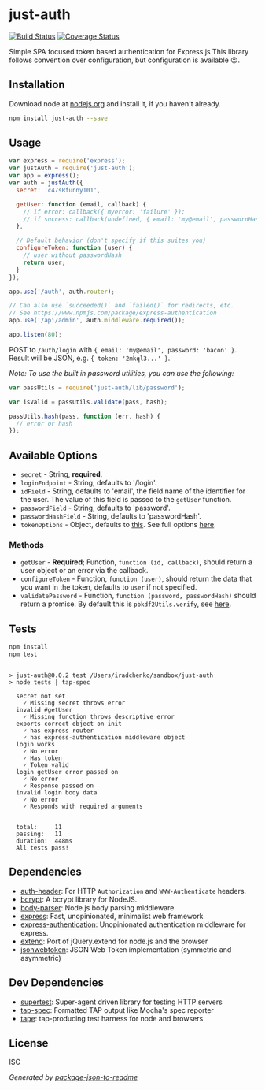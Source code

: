 # just-auth

[![Build Status][travis-badge]][travis-badge-url]
[![Coverage Status][coveralls-badge]][coveralls-badge-url]

Simple SPA focused token based authentication for Express.js
This library follows convention over configuration, but configuration is available :wink:.

## Installation

Download node at [nodejs.org](http://nodejs.org) and install it, if you haven't already.

```sh
npm install just-auth --save
```


## Usage

```js
var express = require('express');
var justAuth = require('just-auth');
var app = express();
var auth = justAuth({
  secret: 'c47sRfunny101',

  getUser: function (email, callback) {
    // if error: callback({ myerror: 'failure' });
    // if success: callback(undefined, { email: 'my@email', passwordHash: '%asdaq42ad..' });
  },

  // Default behavior (don't specify if this suites you)
  configureToken: function (user) {
    // user without passwordHash
    return user;
  }
});

app.use('/auth', auth.router);

// Can also use `succeeded()` and `failed()` for redirects, etc.
// See https://www.npmjs.com/package/express-authentication
app.use('/api/admin', auth.middleware.required());

app.listen(80);
```

POST to `/auth/login` with `{ email: 'my@email', password: 'bacon' }`.
Result will be JSON, e.g. `{ token: '2mkql3...' }`.

_Note: To use the built in password utilities, you can use the following:_

```js
var passUtils = require('just-auth/lib/password');

var isValid = passUtils.validate(pass, hash);

passUtils.hash(pass, function (err, hash) {
  // error or hash
});
```


## Available Options

* `secret` - String, **required**.
* `loginEndpoint` - String, defaults to '/login'.
* `idField` - String, defaults to 'email', the field name of the identifier for the user.
  The value of this field is passed to the `getUser` function.
* `passwordField` - String, defaults to 'password'.
* `passwordHashField` - String, defaults to 'passwordHash'.
* `tokenOptions` - Object, defaults to [this](https://github.com/knownasilya/just-auth/blob/master/index.js#L14). See full options
  [here](https://github.com/auth0/node-jsonwebtoken#jwtsignpayload-secretorprivatekey-options).

### Methods

* `getUser` - **Required**; Function, `function (id, callback)`, should return a user object or an error via the callback.
* `configureToken` - Function, `function (user)`, should return the data that you want in the token, defaults to `user` if not specified.
* `validatePassword` - Function, `function (password, passwordHash)` should return a promise.
  By default this is `pbkdf2Utils.verify`, see [here](https://www.npmjs.com/package/pbkdf2-utils).




## Tests

```sh
npm install
npm test
```
```

> just-auth@0.0.2 test /Users/iradchenko/sandbox/just-auth
> node tests | tap-spec

  secret not set
    ✓ Missing secret throws error
  invalid #getUser
    ✓ Missing function throws descriptive error
  exports correct object on init
    ✓ has express router
    ✓ has express-authentication middleware object
  login works
    ✓ No error
    ✓ Has token
    ✓ Token valid
  login getUser error passed on
    ✓ No error
    ✓ Response passed on
  invalid login body data
    ✓ No error
    ✓ Responds with required arguments


  total:     11
  passing:   11
  duration:  448ms
  All tests pass!
```

## Dependencies

- [auth-header](https://github.com/izaakschroeder/auth-header): For HTTP `Authorization` and `WWW-Authenticate` headers.
- [bcrypt](https://github.com/ncb000gt/node.bcrypt.js): A bcrypt library for NodeJS.
- [body-parser](https://github.com/expressjs/body-parser): Node.js body parsing middleware
- [express](https://github.com/strongloop/express): Fast, unopinionated, minimalist web framework
- [express-authentication](https://github.com/izaakschroeder/express-authentication): Unopinionated authentication middleware for express.
- [extend](https://github.com/justmoon/node-extend): Port of jQuery.extend for node.js and the browser
- [jsonwebtoken](https://github.com/auth0/node-jsonwebtoken): JSON Web Token implementation (symmetric and asymmetric)

## Dev Dependencies

- [supertest](https://github.com/visionmedia/supertest): Super-agent driven library for testing HTTP servers
- [tap-spec](https://github.com/scottcorgan/tap-spec): Formatted TAP output like Mocha&#39;s spec reporter
- [tape](https://github.com/substack/tape): tap-producing test harness for node and browsers


## License

ISC

_Generated by [package-json-to-readme](https://github.com/zeke/package-json-to-readme)_

[travis-badge]: https://travis-ci.org/knownasilya/just-auth.svg?branch=master
[travis-badge-url]: https://travis-ci.org/knownasilya/just-auth
[coveralls-badge]: https://coveralls.io/repos/knownasilya/just-auth/badge.svg?branch=master
[coveralls-badge-url]: https://coveralls.io/r/knownasilya/just-auth?branch=master
